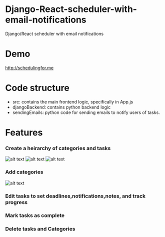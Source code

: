 
# Django-React-scheduler-with-email-notifications
Django/React scheduler with email notifications

# Demo
http://schedulingfor.me

# Code structure
- src: contains the main frontend logic, specifically in App.js
- djangoBackend: contains python backend logic
- sendingEmails: python code for sending emails to notify users of tasks.

# Features

### Create a heirarchy of categories and tasks
![alt text](https://github.com/zumaad/SchedulingFor.me/blob/master/demoGifsPics/overallView.png)
![alt text](https://github.com/zumaad/SchedulingFor.me/blob/master/demoGifsPics/overallView2.png)
![alt text](https://github.com/zumaad/SchedulingFor.me/blob/master/demoGifsPics/overallView3.png)

### Add categories
![alt text](https://github.com/zumaad/SchedulingFor.me/blob/master/demoGifsPics/addingCategory.gif)

### Edit tasks to set deadlines,notifications,notes, and track progress

### Mark tasks as complete

### Delete tasks and Categories

###



